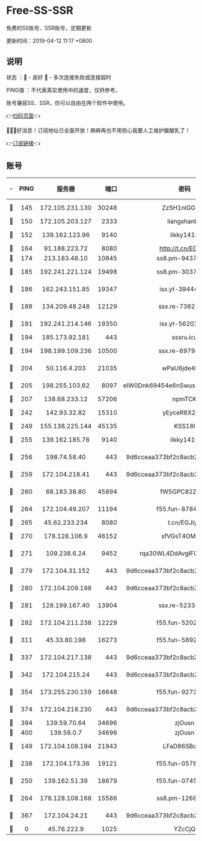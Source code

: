 # Free-SS-SSR

免费的SS账号、SSR账号，定期更新

更新时间：2019-04-12 11:17 +0800

## 说明

状态     ：🙂 - 良好 🙁 - 多次连接失败或连接超时

PING值   ：不代表真实使用中的速度，仅供参考。

账号兼容SS、SSR，你可以自由在两个软件中使用。

👉[扫码页面](https://liesauer.github.io/Free-SS-SSR/)👈

🎉🎉🎉好消息！订阅地址已全面开放！麻麻再也不用担心我要人工维护酸酸乳了！

👉[订阅链接](https://www.liesauer.net/yogurt/subscribe?ACCESS_TOKEN=DAYxR3mMaZAsaqUb)👈

## 账号

|-|PING|服务器|端口|密码|加密方式|区域|
|:----:|:----:|:-----:|-----:|:----:|:----:|:----:|
|🙂|145|172.105.231.130|30248|Zz5H1nlGGKHx|aes-256-cfb|JP|
|🙂|150|172.105.203.127|2333|liangshanbo|chacha20|JP|
|🙂|152|139.162.123.96|9140|likky1415|aes-256-cfb|JP|
|🙂|164|91.188.223.72|8080|http://t.cn/EGJIyrl|rc4-md5|RU|
|🙂|174|213.183.48.10|10845|ss8.pm-94375071|rc4-md5|RU|
|🙂|185|192.241.221.124|19498|ss8.pm-30379392|aes-256-cfb|US|
|🙂|186|162.243.151.85|19347|isx.yt-39444935|aes-256-cfb|US|
|🙂|188|134.209.48.248|12129|ssx.re-73822117|aes-256-cfb|US|
|🙂|191|192.241.214.146|19350|isx.yt-56203261|aes-256-cfb|US|
|🙂|194|185.173.92.181|443|sssru.icu|rc4-md5|RU|
|🙂|194|198.199.109.236|10500|ssx.re-69798607|aes-256-cfb|US|
|🙂|204|50.116.4.203|21035|wPaU6jde4NZT|aes-256-cfb|US|
|🙂|205|198.255.103.62|8097|eIW0Dnk69454e6nSwuspv9DmS201tQ0D|aes-256-cfb|US|
|🙂|207|138.68.233.12|57206|npmTCK|rc4-md5|US|
|🙂|242|142.93.32.82|15310|yEyceR8X2EVd|aes-256-cfb|GB|
|🙂|249|155.138.225.144|45135|KSS18l|rc4-md5|US|
|🙂|255|139.162.185.76|9140|likky1415|aes-256-cfb|DE|
|🙂|256|198.74.58.40|443|9d6cceaa373bf2c8acb22e60b6a58be6|aes-256-cfb|US|
|🙂|259|172.104.218.41|443|9d6cceaa373bf2c8acb22e60b6a58be6|aes-256-cfb|US|
|🙂|260|68.183.38.80|45894|fW5GPC82Z97G|aes-256-cfb|GB|
|🙂|264|172.104.49.207|11194|f55.fun-87849957|aes-256-cfb|SG|
|🙂|265|45.62.233.234|8080|t.cn/EGJIyrl|rc4-md5|CA|
|🙂|270|178.128.106.9|46152|sfVGsT4OMxHC|aes-256-cfb|SG|
|🙂|271|109.238.6.24|9452|rqa30WL4DdAvgIFG6Fs3znzTa|aes-256-cfb|FR|
|🙂|279|172.104.31.152|443|9d6cceaa373bf2c8acb22e60b6a58be6|aes-256-cfb|US|
|🙂|280|172.104.209.198|443|9d6cceaa373bf2c8acb22e60b6a58be6|aes-256-cfb|US|
|🙂|281|128.199.167.40|13904|ssx.re-52335495|aes-256-cfb|SG|
|🙂|282|172.104.211.238|12229|f55.fun-52020362|aes-256-cfb|US|
|🙂|311|45.33.80.198|16273|f55.fun-58920091|aes-256-cfb|US|
|🙂|337|172.104.217.138|443|9d6cceaa373bf2c8acb22e60b6a58be6|aes-256-cfb|US|
|🙂|342|172.104.215.24|443|9d6cceaa373bf2c8acb22e60b6a58be6|aes-256-cfb|US|
|🙂|354|173.255.230.159|16648|f55.fun-92736246|aes-256-cfb|US|
|🙂|374|172.104.218.230|443|9d6cceaa373bf2c8acb22e60b6a58be6|aes-256-cfb|US|
|🙂|394|139.59.70.64|34696|zjOusn|chacha20|IN|
|🙂|400|139.59.0.7|34696|zjOusn|chacha20|IN|
|🙂|149|172.104.108.194|21943|LFaD86SBq2lY|aes-256-cfb|JP|
|🙂|238|172.104.173.36|19121|f55.fun-05780553|aes-256-cfb|SG|
|🙂|250|139.162.51.39|18679|f55.fun-07457025|aes-256-cfb|SG|
|🙂|264|178.128.108.168|15586|ss8.pm-12681004|aes-256-cfb|SG|
|🙂|367|172.104.24.21|443|9d6cceaa373bf2c8acb22e60b6a58be6|aes-256-cfb|US|
|🙁|0|45.76.222.9|1025|YZcCjQ|rc4-md5|JP|
